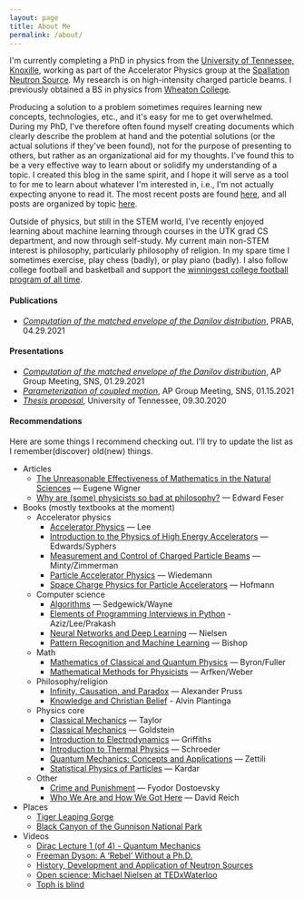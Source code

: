 ```yaml
---
layout: page
title: About Me
permalink: /about/
---
```


I'm currently completing a PhD in physics from the [University of Tennessee, Knoxille](http://physics.utk.edu), working as part of the Accelerator Physics group at the [Spallation Neutron Source](https://neutrons.ornl.gov/sns). My research is on high-intensity charged particle beams. I previously obtained a BS in physics from [Wheaton College](https://www.wheaton.edu).

Producing a solution to a problem sometimes requires learning new concepts, technologies, etc., and it's easy for me to get overwhelmed. During my PhD, I've therefore often found myself creating documents which clearly describe the problem at hand and the potential solutions (or the actual solutions if they've been found), not for the purpose of presenting to others, but rather as an organizational aid for my thoughts. I've found this to be a very effective way to learn about or solidify my understanding of a topic. I created this blog in the same spirit, and I hope it will serve as a tool to for me to learn about whatever I'm interested in, i.e., I'm not actually expecting anyone to read it. The most recent posts are found [here](https://austin-hoover.github.io/blog/), and all posts are organized by topic [here](https://austin-hoover.github.io/blog/categories/).

Outside of physics, but still in the STEM world, I've recently enjoyed learning about machine learning through courses in the UTK grad CS department, and now through self-study. My current main non-STEM interest is philosophy, particularly philosophy of religion. In my spare time I sometimes exercise, play chess (badly), or play piano (badly). I also follow college football and basketball and support the [winningest college football program of all time](https://en.wikipedia.org/wiki/List_of_NCAA_football_teams_by_wins).


#### Publications
* [*Computation of the matched envelope of the Danilov distribution*](https://doi.org/10.1103/PhysRevAccelBeams.24.044201), PRAB, 04.29.2021

#### Presentations
* [*Computation of the matched envelope of the Danilov distribution*](../_pages/presentations/2021-01-29_APgroup_matched_envelope.pdf), AP Group Meeting, SNS, 01.29.2021
* [*Parameterization of coupled motion*](../_pages/presentations/2021-01-15_APgroup_coupled_motion.pdf), AP Group Meeting, SNS, 01.15.2021
* [*Thesis proposal*](../_pages/presentations/2020-09-30_thesis_proposal.pdf), University of Tennessee, 09.30.2020

#### Recommendations 
Here are some things I recommend checking out. I'll try to update the list as I remember(discover) old(new) things.
* Articles
    * [The Unreasonable Effectiveness of Mathematics in the Natural Sciences](https://www.maths.ed.ac.uk/~v1ranick/papers/wigner.pdf) — Eugene Wigner
    * [Why are (some) physicists so bad at philosophy?](http://edwardfeser.blogspot.com/2011/02/why-are-some-physicists-so-bad-at.html) — Edward Feser
* Books (mostly textbooks at the moment)
    * Accelerator physics
        * [Accelerator Physics](https://www.worldscientific.com/worldscibooks/10.1142/8335) — Lee
        * [Introduction to the Physics of High Energy Accelerators](https://www.amazon.com/Introduction-Physics-High-Energy-Accelerators/dp/0471551635) — Edwards/Syphers
        * [Measurement and Control of Charged Particle Beams](https://www.springer.com/gp/book/9783540441878t) — Minty/Zimmerman
        * [Particle Accelerator Physics](https://www.springer.com/gp/book/9783540490456) — Wiedemann
        * [Space Charge Physics for Particle Accelerators](https://link.springer.com/book/10.1007/978-3-319-62157-9) — Hofmann
    * Computer science
        * [Algorithms](https://www.amazon.com/dp/032157351X/ref=cm_sw_em_r_mt_dp_KS6HQWZ5R3MSDS71Z3RE?_encoding=UTF8&psc=1) — Sedgewick/Wayne 
        * [Elements of Programming Interviews in Python](https://www.amazon.com/Elements-Programming-Interviews-Insiders-Guide/dp/1479274836) - Aziz/Lee/Prakash
        * [Neural Networks and Deep Learning](http://neuralnetworksanddeeplearning.com) — Nielsen
        * [Pattern Recognition and Machine Learning](https://www.amazon.com/Pattern-Recognition-Learning-Information-Statistics/dp/0387310738) — Bishop
    * Math
        * [Mathematics of Classical and Quantum Physics](https://www.amazon.com/Mathematics-Classical-Quantum-Physics-Dover/dp/048667164X) — Byron/Fuller
        * [Mathematical Methods for Physicists](https://www.amazon.com/Mathematical-Methods-Physicists-Comprehensive-Guide/dp/0123846544) — Arfken/Weber
    * Philosophy/religion
        * [Infinity, Causation, and Paradox](https://www.amazon.com/Infinity-Causation-Paradox-Alexander-Pruss/dp/0198810334) — Alexander Pruss
        * [Knowledge and Christian Belief](https://www.amazon.com/Knowledge-Christian-Belief-Alvin-Plantinga/dp/0802872042) - Alvin Plantinga
    * Physics core
        * [Classical Mechanics](https://www.amazon.com/Classical-Mechanics-John-R-Taylor/dp/189138922X) — Taylor
        * [Classical Mechanics](https://www.amazon.com/Classical-Mechanics-3rd-Herbert-Goldstein/dp/0201657023) — Goldstein
        * [Introduction to Electrodynamics](https://www.amazon.com/Introduction-Electrodynamics-David-J-Griffiths/dp/1108420419) — Griffiths
        * [Introduction to Thermal Physics](https://www.amazon.com/Introduction-Thermal-Physics-Daniel-Schroeder/dp/0201380277) — Schroeder
        * [Quantum Mechanics: Concepts and Applications](https://www.amazon.com/Quantum-Mechanics-Applications-Nouredine-Zettili/dp/0470026790) — Zettili
        * [Statistical Physics of Particles](https://www.amazon.com/Statistical-Physics-Particles-Mehran-Kardar/dp/0521873428#customerReviews) — Kardar
    * Other
        * [Crime and Punishment](https://en.wikipedia.org/wiki/Crime_and_Punishment) — Fyodor Dostoevsky
        * [Who We Are and How We Got Here](https://www.amazon.com/Who-Are-How-Got-Here/dp/110187032X) — David Reich
* Places
    * [Tiger Leaping Gorge](https://en.wikipedia.org/wiki/Tiger_Leaping_Gorge)
    * [Black Canyon of the Gunnison National Park](https://en.wikipedia.org/wiki/Black_Canyon_of_the_Gunnison_National_Park)
* Videos
    * [Dirac Lecture 1 (of 4) - Quantum Mechanics](https://www.youtube.com/watch?v=vwYs8tTLZ24&list=LL&index=19)
    * [Freeman Dyson: A ‘Rebel’ Without a Ph.D.](https://www.youtube.com/watch?v=rlaPLvETBug&list=PLLo2UalP1aQ7yRc_w4UWtYZ8j9AR_lPmN&index=5)
    * [History, Development and Application of Neutron Sources](https://www.youtube.com/watch?v=IkDUrhrui3Q&list=LL&index=13)
    * [Open science: Michael Nielsen at TEDxWaterloo](https://www.youtube.com/watch?v=DnWocYKqvhw&list=PLLo2UalP1aQ6BN4juGvQMVoRvLQgx_iac&index=3)
    * [Toph is blind](https://www.youtube.com/watch?v=D7E-D1KvXxE&list=LL&index=48)